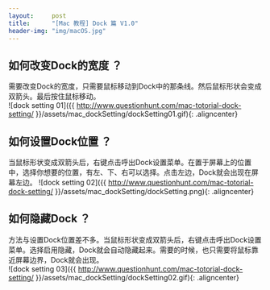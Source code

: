 ```yaml
---
layout:     post
title:      "[Mac 教程] Dock 篇 V1.0"
header-img: "img/macOS.jpg"
---
```


## 如何改变Dock的宽度 ？
需要改变Dock的宽度，只需要鼠标移动到Dock中的那条线。然后鼠标形状会变成双箭头。最后按住鼠标移动。<br/>
![dock setting 01]({{ http://www.questionhunt.com/mac-totorial-dock-setting/ }}/assets/mac_dockSetting/dockSetting01.gif){: .aligncenter}<br/>
## 如何设置Dock位置 ？
当鼠标形状变成双箭头后，右键点击呼出Dock设置菜单。在置于屏幕上的位置中，选择你想要的位置，有左、下、右可以选择。点击左边，Dock就会出现在屏幕左边。
![dock setting 02]({{ http://www.questionhunt.com/mac-totorial-dock-setting/ }}/assets/mac_dockSetting/dockSetting.png){: .aligncenter}
## 如何隐藏Dock ？
方法与设置Dock位置差不多。当鼠标形状变成双箭头后，右键点击呼出Dock设置菜单。选择启用隐藏，Dock就会自动隐藏起来。需要的时候，也只需要将鼠标靠近屏幕边界，Dock就会出现。<br/>
![dock setting 03]({{ http://www.questionhunt.com/mac-totorial-dock-setting/ }}/assets/mac_dockSetting/dockSetting02.gif){: .aligncenter}<br/>
